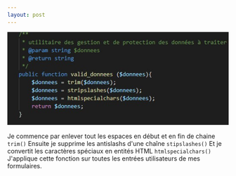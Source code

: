 ```yaml
---
layout: post
---
```


![valid-donnees](images/valid_donnees.jpg)

Je commence par enlever tout les espaces en début et en fin de chaine `trim()`
Ensuite je supprime les antislashs d'une chaîne `stipslashes()`
Et je convertit les caractères spéciaux en entités HTML `htmlspecialchars()`
J'applique cette fonction sur toutes les entrées utilisateurs de mes formulaires.